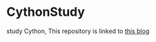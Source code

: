 # CythonStudy
 study Cython,
 This repository is linked to [this blog](https://blog.csdn.net/littlely_ll/article/details/85222714)
